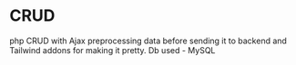 # CRUD
php CRUD with Ajax preprocessing data before sending it to backend and Tailwind addons for making it pretty. Db used - MySQL
